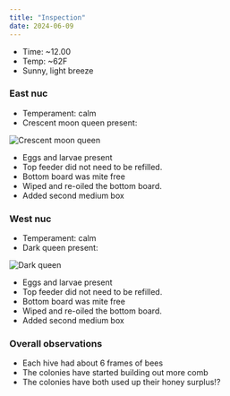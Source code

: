 ```yaml
---
title: "Inspection"
date: 2024-06-09
---
```


- Time: ~12.00
- Temp: ~62F
- Sunny, light breeze

### East nuc

- Temperament: calm
- Crescent moon queen present:

![Crescent moon queen](/WoodlandshireBees/assets/images/IMG_5377.JPG)

- Eggs and larvae present
- Top feeder did not need to be refilled.
- Bottom board was mite free
- Wiped and re-oiled the bottom board.
- Added second medium box

### West nuc

- Temperament: calm
- Dark queen present:

![Dark queen](/WoodlandWizardBees/assets/images/IMG_5411.JPG)

- Eggs and larvae present
- Top feeder did not need to be refilled.
- Bottom board was mite free
- Wiped and re-oiled the bottom board.
- Added second medium box

### Overall observations

- Each hive had about 6 frames of bees
- The colonies have started building out more comb
- The colonies have both used up their honey surplus!?

